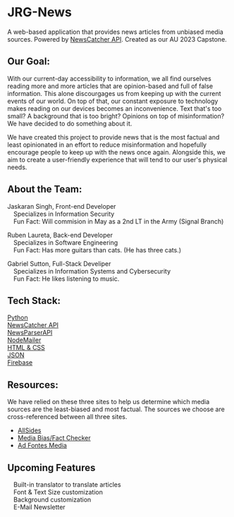# JRG-News
A web-based application that provides news articles from unbiased media sources.
Powered by [NewsCatcher API](https://newscatcherapi.com/). Created as our AU 2023 Capstone.

## Our Goal:
With our current-day accessibility to information, we all find ourselves reading more and more articles that are opinion-based and full of false information. This alone discourgages us from keeping up with the current events of our world. On top of that, our constant exposure to technology makes reading on our devices becomes an inconvenience. Text that's too small? A background that is too bright? Opinions on top of misinformation? We have decided to do something about it.

We have created this project to provide news that is the most factual and least opinionated in an effort to reduce misinformation and hopefully encourage people to keep up with the news once again. Alongside this, we aim to create a user-friendly experience that will tend to our user's physical needs.

## About the Team:

Jaskaran Singh, Front-end Developer  
&emsp;Specializes in Information Security  
&emsp;Fun Fact: Will commision in May as a 2nd LT in the Army (Signal Branch)  

Ruben Laureta, Back-end Developer  
&emsp;Specializes in Software Engineering  
&emsp;Fun Fact: Has more guitars than cats. (He has three cats.)  
  
Gabriel Sutton, Full-Stack Develiper  
&emsp;Specializes in Information Systems and Cybersecurity  
&emsp;Fun Fact: He likes listening to music.

## Tech Stack:

[Python](https://www.python.org/)  
[NewsCatcher API](https://newscatcherapi.com/)  
[NewsParserAPI](https://rapidapi.com/newscatcher-api-newscatcher-api-default/api/news-parser1)  
[NodeMailer](https://nodemailer.com/about/)  
[HTML & CSS](https://www.w3.org/standards/webdesign/htmlcss)  
[JSON](https://www.json.org/json-en.html)  
[Firebase](https://firebase.google.com/docs)  

## Resources:

We have relied on these three sites to help us determine which media sources are the least-biased and most factual. The sources we choose are cross-referenced between all three sites.

- [AllSides](https://www.allsides.com/media-bias/media-bias-chart)
- [Media Bias/Fact Checker](https://mediabiasfactcheck.com/center/)
- [Ad Fontes Media](https://adfontesmedia.com/interactive-media-bias-chart/)

## Upcoming Features

&emsp;Built-in translator to translate articles  
&emsp;Font & Text Size customization  
&emsp;Background customization  
&emsp;E-Mail Newsletter  
